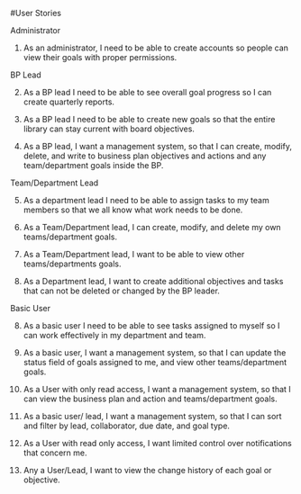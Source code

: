 #User Stories

Administrator

1. As an administrator, I need to be able to create accounts so people can view their goals with proper permissions.

BP Lead

2. As a BP lead I need to be able to see overall goal progress so I can create quarterly reports.

3. As a BP lead I need to be able to create new goals so that the entire library can stay current with board objectives.

4. As a BP lead, I want a management system, so that I can create, modify, delete, and write to business plan objectives and actions and any team/department goals inside the BP.




Team/Department Lead

5. As a department lead I need to be able to assign tasks to my team members so that we all know what work needs to be done.

6. As a Team/Department lead, I can create, modify, and delete my own teams/department goals.

7. As a Team/Department lead, I want to be able to view other teams/departments goals.

12. As a Department lead, I want to create additional objectives and tasks that can not be deleted or changed by the BP leader.




Basic User

8. As a basic user I need to be able to see tasks assigned to myself so I can work effectively in my department and team.

9. As a basic user, I want a management system, so that I can update the status field of goals assigned to me, and view other teams/department goals.

10. As a User with only read access, I want a management system, so that I can view the business plan and action and teams/department goals.

11. As a basic user/ lead, I want a management system, so that I can sort and filter by lead, collaborator, due date, and goal type.

13. As a User with read only access, I want limited control over notifications that concern me.

14. Any a User/Lead, I want to view the change history of each goal or objective.
